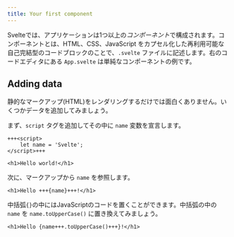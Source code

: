 ```yaml
---
title: Your first component
---
```


Svelteでは、アプリケーションは1つ以上の*コンポーネント*で構成されます。コンポーネントとは、HTML、CSS、JavaScript をカプセル化した再利用可能な自己完結型のコードブロックのことで、`.svelte` ファイルに記述します。右のコードエディタにある `App.svelte` は単純なコンポーネントの例です。

## Adding data

静的なマークアップ(HTML)をレンダリングするだけでは面白くありません。いくつかデータを追加してみましょう。

まず、`script` タグを追加してその中に `name` 変数を宣言します。

```svelte
+++<script>
	let name = 'Svelte';
</script>+++

<h1>Hello world!</h1>
```

次に、マークアップから `name` を参照します。

```svelte
<h1>Hello +++{name}+++!</h1>
```

中括弧`{}`の中にはJavaScriptのコードを置くことができます。中括弧の中の `name` を `name.toUpperCase()` に置き換えてみましょう。

```svelte
<h1>Hello {name+++.toUpperCase()+++}!</h1>
```